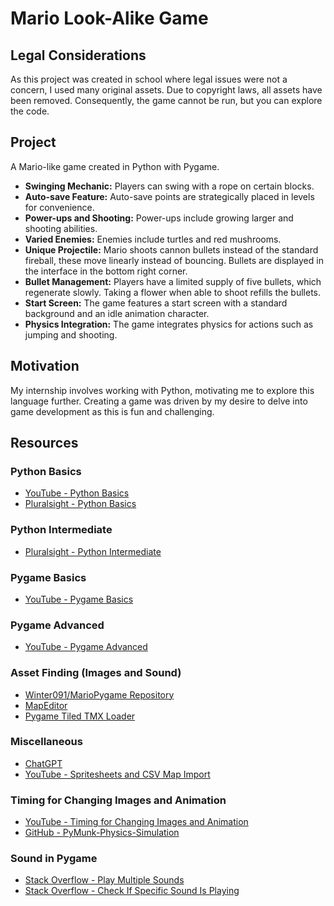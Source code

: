 # Mario Look-Alike Game

## Legal Considerations

As this project was created in school where legal issues were not a concern, I used many original assets. Due to copyright laws, all assets have been removed. Consequently, the game cannot be run, but you can explore the code.

## Project

A Mario-like game created in Python with Pygame.

- **Swinging Mechanic:** Players can swing with a rope on certain blocks.
- **Auto-save Feature:** Auto-save points are strategically placed in levels for convenience.
- **Power-ups and Shooting:** Power-ups include growing larger and shooting abilities.
- **Varied Enemies:** Enemies include turtles and red mushrooms.
- **Unique Projectile:** Mario shoots cannon bullets instead of the standard fireball, these move linearly instead of bouncing. Bullets are displayed in the interface in the bottom right corner.
- **Bullet Management:** Players have a limited supply of five bullets, which regenerate slowly. Taking a flower when able to shoot refills the bullets.
- **Start Screen:** The game features a start screen with a standard background and an idle animation character.
- **Physics Integration:** The game integrates physics for actions such as jumping and shooting.


## Motivation

My internship involves working with Python, motivating me to explore this language further. Creating a game was driven by my desire to delve into game development as this is fun and challenging.

## Resources

### Python Basics
- [YouTube - Python Basics](https://www.youtube.com/watch?v=XKHEtdqhLK8&t=28561s)
- [Pluralsight - Python Basics](https://app.pluralsight.com/course-player?clipId=c29bc346-0b58-4426-81c1-69c7b12973ff)

### Python Intermediate
- [Pluralsight - Python Intermediate](https://app.pluralsight.com/course-player?clipId=7ccec42a-2abb-4a4d-8338-a1720a8b8832)

### Pygame Basics
- [YouTube - Pygame Basics](https://www.youtube.com/watch?v=AY9MnQ4x3zk&t=10959s)

### Pygame Advanced
- [YouTube - Pygame Advanced](https://www.youtube.com/watch?v=B6DrRN5z_uU&t=3445s)

### Asset Finding (Images and Sound)
- [Winter091/MarioPygame Repository](https://github.com/Winter091/MarioPygame)
- [MapEditor](https://www.mapeditor.org)
- [Pygame Tiled TMX Loader](https://www.pygame.org/project-Tiled+TMX+Loader-2036-.html)

### Miscellaneous
- [ChatGPT](https://chatbot.openai.com/)
- [YouTube - Spritesheets and CSV Map Import](https://www.youtube.com/watch?v=wJMDh9QGRgs)

### Timing for Changing Images and Animation
- [YouTube - Timing for Changing Images and Animation](https://www.youtube.com/watch?v=wJMDh9QGRgs)
- [GitHub - PyMunk-Physics-Simulation](https://github.com/techwithtim/PyMunk-Physics-Simulation)

### Sound in Pygame
- [Stack Overflow - Play Multiple Sounds](https://stackoverflow.com/questions/42393916/how-can-i-play-multiple-sounds-at-the-same-time-in-pygame)
- [Stack Overflow - Check If Specific Sound Is Playing](https://stackoverflow.com/questions/14432851/python-pygame-get-if-specific-sound-is-playing)
